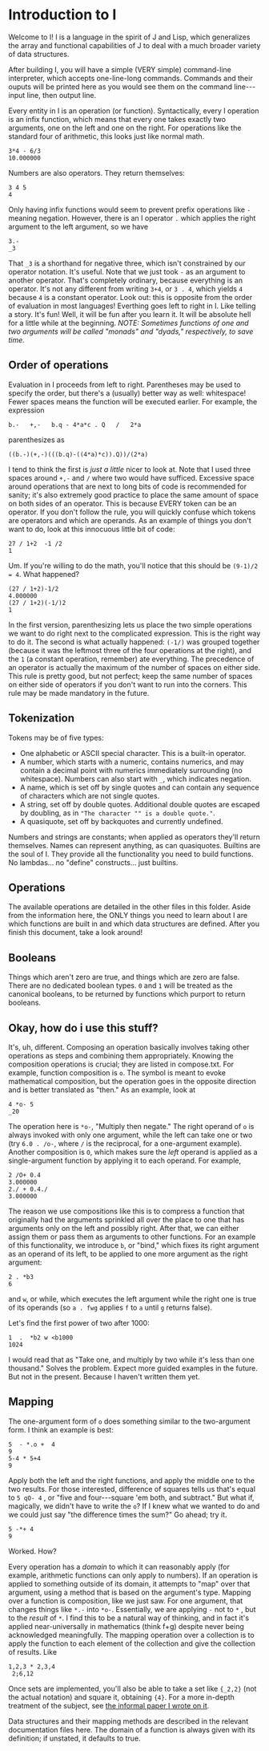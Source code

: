 # Introduction to I
Welcome to I! I is a language in the spirit of J and Lisp, which
generalizes the array and functional capabilities of J to deal with a much
broader variety of data structures.

After building I, you will have a simple (VERY simple) command-line
interpreter, which accepts one-line-long commands.
Commands and their ouputs will be printed here as you would see them on
the command line---input line, then output line.

Every entity in I is an operation (or function).
Syntactically, every I operation is an infix function, which means that
every one takes exactly two arguments, one on the left and one on the
right.
For operations like the standard four of arithmetic, this looks just like
normal math.
```
3*4 - 6/3
10.000000
```

Numbers are also operators. They return themselves:
```
3 4 5
4
```
Only having infix functions would seem to prevent prefix operations like
`-` meaning negation.
However, there is an I operator `.` which applies the right argument to
the left argument, so we have
```
3.-
_3
```
That `_3` is a shorthand for negative three, which isn't constrained by
our operator notation. It's useful.
Note that we just took `-` as an argument to another operator.
That's completely ordinary, because everything is an operator.
It's not any different from writing `3+4`, or `3 . 4`, which yields `4`
because `4` is a constant operator.
Look out: this is opposite from the order of evaluation in most languages!
Everthing goes left to right in I. Like telling a story.
It's fun! Well, it will be fun after you learn it. It will be absolute
hell for a little while at the beginning.
_NOTE: Sometimes functions of one and two arguments will be called "monads"
and "dyads," respectively, to save time._

## Order of operations
Evaluation in I proceeds from left to right.
Parentheses may be used to specify the order, but there's a (usually)
better way as well: whitespace! Fewer spaces means the function will be
executed earlier.
For example, the expression
```
b.-   +,-   b.q - 4*a*c . Q   /   2*a
```
parenthesizes as
```
((b.-)(+,-)(((b.q)-((4*a)*c)).Q))/(2*a)
```
I tend to think the first is _just a little_ nicer to look at.
Note that I used three spaces around `+,-` and `/` where two would have
sufficed.
Excessive space around operations that are next to long bits of code is
recommended for sanity; it's also extremely good practice to place the
same amount of space on both sides of an operator.
This is because EVERY token can be an operator. If you don't follow the
rule, you will quickly confuse which tokens are operators and which are
operands.
As an example of things you don't want to do, look at this innocuous
little bit of code:
```
27 / 1+2  -1 /2
1
```
Um. If you're willing to do the math, you'll notice that this should be
`(9-1)/2 = 4`. What happened?
```
(27 / 1+2)-1/2
4.000000
(27 / 1+2)(-1/)2
1
```
In the first version, parenthesizing lets us place the two simple
operations we want to do right next to the complicated expression. This is
the right way to do it.
The second is what actually happened: `(-1/)` was grouped together
(because it was the leftmost three of the four operations at the right),
and the `1` (a constant operation, remember) ate everything.
The precedence of an operator is actually the maximum of the number of
spaces on either side. This rule is pretty good, but not perfect; keep the
same number of spaces on either side of operators if you don't want to run
into the corners.
This rule may be made mandatory in the future.

## Tokenization
Tokens may be of five types:
* One alphabetic or ASCII special character. This is a built-in operator.
* A number, which starts with a numeric, contains numerics, and may contain
    a decimal point with numerics immediately surrounding (no whitespace).
    Numbers can also start with `_`, which indicates negation.
* A name, which is set off by single quotes and can contain any sequence
    of characters which are not single quotes.
* A string, set off by double quotes. Additional double quotes are escaped
    by doubling, as in `"The character "" is a double quote."`.
* A quasiquote, set off by backquotes and currently undefined.

Numbers and strings are constants; when applied as operators they'll
return themselves. Names can represent anything, as can quasiquotes.
Builtins are the soul of I. They provide all the functionality you need
to build functions. No lambdas... no "define" constructs... just builtins.

## Operations
The available operations are detailed in the other files in this folder.
Aside from the information here, the ONLY things you need to learn about
I are which functions are built in and which data structures are defined.
After you finish this document, take a look around!

## Booleans
Things which aren't zero are true, and things which are zero are false.
There are no dedicated boolean types. `0` and `1` will be treated as the
canonical booleans, to be returned by functions which purport to return
booleans.

## Okay, how do i use this stuff?
It's, uh, different. Composing an operation basically involves taking
other operations as steps and combining them appropriately.
Knowing the composition operations is crucial; they are listed in
compose.txt.
For example, function composition is `o`. The symbol is meant to evoke
mathematical composition, but the operation goes in the opposite direction
and is better translated as "then."
As an example, look at
```
4 *o- 5
_20
```
The operation here is `*o-`, "Multiply then negate."
The right operand of `o` is always invoked with only one argument, while
the left can take one or two
(try `6.0 . /o-`, where `/` is the reciprocal, for a one-argument
example).
Another composition is `O`, which makes sure the _left_ operand is applied
as a single-argument function by applying it to each operand.
For example,
```
2 /O+ 0.4
3.000000
2./ + 0.4./
3.000000
```
The reason we use compositions like this is to compress a function that
originally had the arguments sprinkled all over the place to one that has
arguments only on the left and possibly right. After that, we can either
assign them or pass them as arguments to other functions. For an example
of this functionality, we introduce `b`, or "bind," which fixes its right
argument as an operand of its left, to be applied to one more argument
as the right argument:
```
2 . *b3
6
```
and `w`, or while, which executes the left argument while the right one is
true of its operands (so `a . fwg` applies `f` to `a` until `g` returns
false).

Let's find the first power of two after 1000:
```
1  .  *b2 w <b1000
1024
```
I would read that as "Take one, and multiply by two while it's less than
one thousand." Solves the problem.
Expect more guided examples in the future. But not in the present.
Because I haven't written them yet.

## Mapping
The one-argument form of `o` does something similar to the two-argument
form. I think an example is best:
```
5  - *.o +  4
9
5-4 * 5+4
9
```
Apply both the left and the right functions, and apply the middle one to
the two results. For those interested, difference of squares tells us
that's equal to `5 qO- 4` , or
"five and four---square 'em both, and subtract."
But what if, magically, we didn't have to write the `o`? If I knew what we
wanted to do and we could just say "the difference times the sum?"
Go ahead; try it.
```
5 -*+ 4
9
```
Worked. How?

Every operation has a _domain_ to which it can reasonably apply
(for example, arithmetic functions can only apply to numbers).
If an operation is applied to something outside of its domain, it attempts
to "map" over that argument, using a method that is based on the argument's
type.
Mapping over a function is composition, like we just saw.
For one argument, that changes things like `*.-` into `*o-`.
Essentially, we are applying `-` not to `*` , but to the _result_ of `*`.
I find this to be a natural way of thinking, and in fact it's applied
near-universally in mathematics (think f+g) despite never being
acknowledged meaningfully.
The mapping operation over a collection is to apply the function to
each element of the collection and give the collection of results. Like
```
1,2,3 * 2,3,4
 2;6,12 
```
Once sets are implemented, you'll also be able to take a set like `{_2,2}`
(not the actual notation) and square it, obtaining `{4}`.
For a more in-depth treatment of the subject, see
[the informal paper I wrote on it](BuiltInMapping/BuiltInMapping.pdf).

Data structures and their mapping methods are described in the relevant
documentation files here.
The domain of a function is always given with its definition; if unstated,
it defaults to true.
